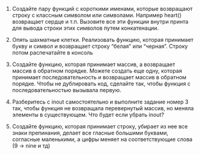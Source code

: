 1. Создайте пару функций с короткими именами, которые возвращают строку с классным символом или символами. Например heart() возвращает сердце и т.п. Вызовите все эти функции внутри принта для вывода строки этих символов путем конкатенации. 

2. Опять шахматные клетки. Реализовать функцию, которая принимает букву и символ и возвращает строку “белая” или “черная”. Строку потом распечатайте в консоль

3. Создайте функцию, которая принимает массив, а возвращает массив в обратном порядке. Можете создать еще одну, которая принимает последовательность и возвращает массив в обратном порядке. Чтобы не дублировать код, сделайте так, чтобы функция с последовательностью вызывала первую.

4. Разберитесь с inout самостоятельно и выполните задание номер 3 так, чтобы функция не возвращала перевернутый массив, но меняла элементы в существующем. Что будет если убрать inout?

5. Создайте функцию, которая принимает строку, убирает из нее все знаки препинания, делает все гласные большими буквами, согласные маленькими, а цифры меняет на соответствующие слова (9 -> nine и тд)